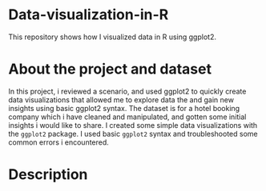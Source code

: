 # Data-visualization-in-R
This repository shows how I visualized data in R using ggplot2.
# About the project and dataset
In this project, i reviewed a scenario, and used ggplot2 to quickly create data visualizations that allowed me to explore data the and gain new insights using basic ggplot2 syntax. The dataset is for a hotel booking company which i have cleaned and manipulated, and gotten some initial insights i would like to share. I created some simple data visualizations with the `ggplot2` package. I used basic `ggplot2` syntax and troubleshooted some common errors i encountered.   
# Description
